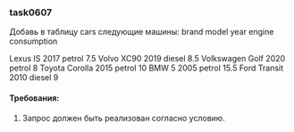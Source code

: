 
### task0607

Добавь в таблицу cars следующие машины:
brand       model 		year  	engine 	  consumption

Lexus     	IS 		 	2017	petrol 	  7.5
Volvo     	XC90 		2019	diesel 	  8.5
Volkswagen  Golf   		2020	petrol    8
Toyota    	Corolla		2015 	petrol    10
BMW      	5 		  	2005	petrol    15.5
Ford       	Transit 	2010	diesel    9


#### Требования:
1.	Запрос должен быть реализован согласно условию.

